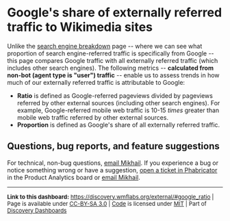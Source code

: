 Google's share of externally referred traffic to Wikimedia sites
=======

Unlike the [search engine breakdown](https://discovery.wmflabs.org/external/#traffic_by_engine) page -- where we can see what proportion of search engine-referred traffic is specifically from Google -- this page compares Google traffic with all externally referred traffic (which includes other search engines). The following metrics -- **calculated from non-bot (agent type is "user") traffic** -- enable us to assess trends in how much of our externally referred traffic is attributable to Google:

- **Ratio** is defined as Google-referred pageviews divided by pageviews referred by other external sources (including other search engines). For example, Google-referred mobile web traffic is 10-15 *times* greater than mobile web traffic referred by other external sources.
- **Proportion** is defined as Google's share of all externally referred traffic.

Questions, bug reports, and feature suggestions
------
For technical, non-bug questions, [email Mikhail](mailto:mpopov@wikimedia.org?subject=Dashboard%20Question). If you experience a bug or notice something wrong or have a suggestion, [open a ticket in Phabricator](https://phabricator.wikimedia.org/maniphest/task/create/?projects=Product-Analytics) in the Product Analytics board or [email Mikhail](mailto:mikhail@wikimedia.org?subject=Dashboard%20Question).

<hr style="border-color: gray;">
<p style="font-size: small;">
  <strong>Link to this dashboard:</strong> <a href="https://discovery.wmflabs.org/external/#google_ratio">https://discovery.wmflabs.org/external/#google_ratio</a>
  | Page is available under <a href="https://creativecommons.org/licenses/by-sa/3.0/" title="Creative Commons Attribution-ShareAlike License">CC-BY-SA 3.0</a>
  | <a href="https://phabricator.wikimedia.org/diffusion/WDWO/" title="External Traffic Dashboard source code repository">Code</a> is licensed under <a href="https://phabricator.wikimedia.org/diffusion/WDWO/browse/master/LICENSE.md" title="MIT License">MIT</a>
  | Part of <a href="https://discovery.wmflabs.org/">Discovery Dashboards</a>
</p>

